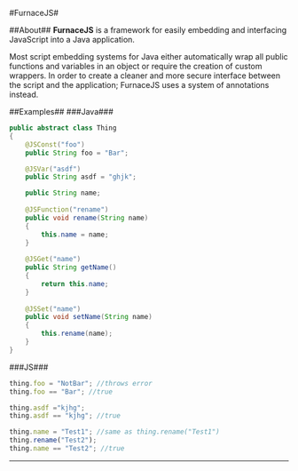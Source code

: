 #FurnaceJS#

##About##
**FurnaceJS** is a framework for easily embedding and interfacing JavaScript into a Java application.

Most script embedding systems for Java either automatically wrap all public functions and variables in an object or require the creation of custom wrappers. In order to create a cleaner and more secure interface between the script and the application; FurnaceJS uses a system of annotations instead.

##Examples##
###Java###
```java
public abstract class Thing
{
	@JSConst("foo")
	public String foo = "Bar";

	@JSVar("asdf")
	public String asdf = "ghjk";

	public String name;
	
	@JSFunction("rename")
	public void rename(String name)
	{
		this.name = name;
	}
	
	@JSGet("name")
	public String getName()
	{
		return this.name;
	}
		
	@JSSet("name")
	public void setName(String name)
	{
		this.rename(name);
	}
}
```
###JS###
```js
thing.foo = "NotBar"; //throws error
thing.foo == "Bar"; //true

thing.asdf ="kjhg";
thing.asdf == "kjhg"; //true

thing.name = "Test1"; //same as thing.rename("Test1")
thing.rename("Test2");
thing.name == "Test2"; //true
```

----------
